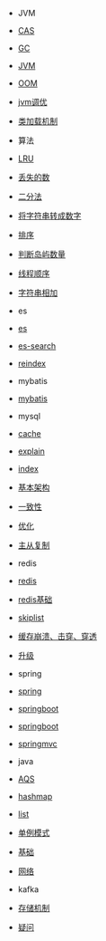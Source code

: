 <!-- docs/_sidebar.md -->

 - JVM
  - [CAS](JVM/CAS.md)
  - [GC](JVM/GC.md)
  - [JVM](JVM/JVM.md)
  - [OOM](JVM/OOM.md)
  - [jvm调优](JVM/jvm调优.md)
  - [类加载机制](JVM/类加载机制.md)
  
 - 算法
  - [LRU](算法/LRU.md)
  - [丢失的数](算法/丢失的数.md)
  - [二分法](算法/二分法.md)
  - [将字符串转成数字](算法/将字符串转成数字.md)
  - [排序](算法/排序.md)
  - [判断岛屿数量](算法/判断岛屿数量.md)
  - [线程顺序](算法/线程顺序.md)
  - [字符串相加](算法/字符串相加.md)
    
 - es
  - [es](es/es.md)
  - [es-search](es/es-search.md)
  - [reindex](es/reindex.md)
    
 - mybatis
  - [mybatis](mybatis/mybatis.md)
    
 - mysql
  - [cache](mysql/cache.md)
  - [explain](mysql/explain.md)
  - [index](mysql/index.md)
  - [基本架构](mysql/基本架构.md)
  - [一致性](mysql/一致性.md)
  - [优化](mysql/优化.md)
  - [主从复制](mysql/主从复制.md)
     
 - redis
  - [redis](redis/redis.md)
  - [redis基础](redis/redis基础.md)
  - [skiplist](redis/skiplist.md)
  - [缓存崩溃、击穿、穿透](redis/缓存崩溃、击穿、穿透.md)
  - [升级](redis/升级.md)
    
 - spring
  - [spring](spring/spring.md)
  - [springboot](spring/springboot.md)
  - [springboot](spring/springboot.md)
  - [springmvc](spring/springmvc.md)
  
 - java
  - [AQS](java/AQS.md)
  - [hashmap](java/hashmap.md)
  - [list](java/list.md)
  - [单例模式](java/单例模式.md)
  - [基础](java/基础.md)
  - [网络](java/网络.md)
 - kafka
  - [存储机制](kafka/存储机制.md)
  - [疑问](kafka/疑问.md) 
  
  
  
  
  
  